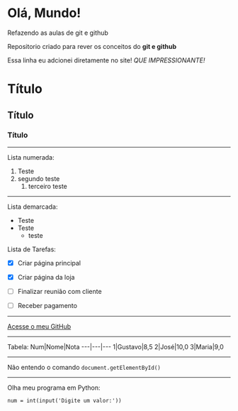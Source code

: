 # Olá, Mundo!
 Refazendo as aulas de git e github

 Repositorio criado para rever os conceitos do **git e github**

 Essa linha eu adcionei diretamente no site! *QUE IMPRESSIONANTE!*


# Título
## Título
### Título

***

Lista numerada:

1. Teste
1. segundo teste
    1. terceiro teste

***
Lista demarcada:

* Teste
* Teste
    * teste

Lista de Tarefas:
 - [x] Criar página principal
 - [x] Criar página da loja
 - [ ] Finalizar reunião com cliente
 - [ ] Receber pagamento


***
 [Acesse o meu GitHub](https://github.com/SolonDiego)

***
Tabela:
 Num|Nome|Nota
 ---|---|---
 1|Gustavo|8,5
 2|José|10,0
 3|Maria|9,0

 ***

 Não entendo o comando `document.getElementById()`

 ***

 Olha meu programa em Python:

```
num = int(input('Digite um valor:'))

```


